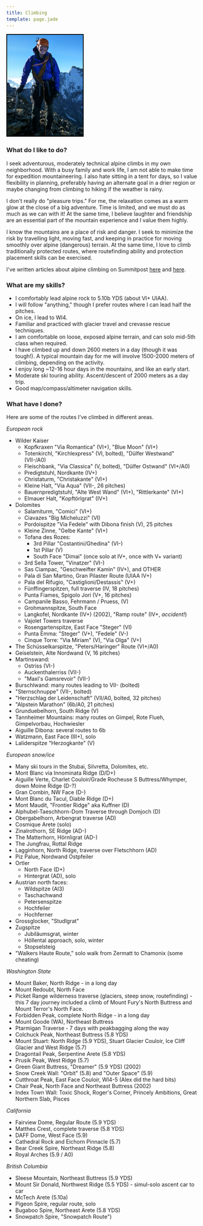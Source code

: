 ```yaml
---
title: Climbing
template: page.jade
---
```


<div class='sidecolumn'>
  <img style='border: 2px solid black' width='200' src='michael_jungfrau.jpg' alt='On the Jungfrau' />
</div>

### What do I like to do?

I seek adventurous, moderately technical alpine climbs in my own
neighborhood. With a busy family and work life, I am not able to make time for
expedition mountaineering. I also hate sitting in a tent for days, so I value
flexibility in planning, preferably having an alternate goal in a drier region
or maybe changing from climbing to hiking if the weather is rainy.

I don't really do "pleasure trips." For me, the relaxation comes as a warm glow
at the close of a big adventure. Time is limited, and we must do as much as we
can with it! At the same time, I believe laughter and friendship are an
essential part of the mountain experience and I value them highly.

I know the mountains are a place of risk and danger. I seek to minimize the risk
by travelling light, moving fast, and keeping in practice for moving smoothly
over alpine (dangerous) terrain. At the same time, I love to climb traditionally
protected routes, where routefinding ability and protection placement skills can
be exercised.

I've written articles about alpine climbing on Summitpost [here](http://www.summitpost.org/article/298107/Thoughts-on-4th-class-terrain.html)
and [here](http://www.summitpost.org/article/284184/Alpine-Climbing-Thoughts.html).

### What are my skills?

* I comfortably lead alpine rock to 5.10b YDS (about VI+ UIAA).
* I will follow "anything," though I prefer routes where I can lead half the pitches.
* On ice, I lead to WI4.
* Familiar and practiced with glacier travel and crevasse rescue techniques.
* I am comfortable on loose, exposed alpine terrain, and can solo mid-5th class when required.
* I have climbed up and down 2600 meters in a day (though it was tough!). A typical mountain day for me will involve 1500-2000 meters of climbing, depending on the activity.
* I enjoy long ~12-16 hour days in the mountains, and like an early start.
* Moderate ski touring ability. Ascent/descent of 2000 meters as a day trip.
* Good map/compass/altimeter navigation skills.

### What have I done?

Here are some of the routes I've climbed in different areas. 

*European rock*

* Wilder Kaiser
  * Kopfkraxen "Via Romantica" (VI+), "Blue Moon" (VI+)
  * Totenkirchl, "Kirchlexpress" (VI, bolted), "Dülfer Westwand" (VII-/A0)
  * Fleischbank, "Via Classica" (V, bolted), "Dülfer Ostwand" (VI+/A0)
  * Predigtstuhl, Nordkante (IV+)
  * Christaturm, "Christakante" (VI+)
  * Kleine Halt, "Via Aqua" (VII-, 26 pitches)
  * Bauernpredigtstuhl, "Alte West Wand" (VI+), "Rittlerkante" (VI+)
  * Elmauer Halt, "Kopftörlgrat" (IV+)
* Dolomites
  * Salamiturm, "Comici" (VI+)
  * Ciavazes "Big Micheluzzi" (VI)
  * Pordoispitze "Via Fedele" with Dibona finish (V), 25 pitches
  * Kleine Zinne, "Gelbe Kante" (VI+)
  * Tofana des Rozes:
    * 3rd Pillar "Costantini/Ghedina" (VI-)
    * 1st Pillar (V)
    * South Face "Dimai" (once solo at IV+, once with V+ variant)
  * 3rd Sella Tower, "Vinatzer" (VI-)
  * Sas Ciampac, "Geschweifter Kamin" (IV+), and OTHER
  * Pala di San Martino, Gran Pilaster Route (UIAA IV+)
  * Pala del Rifugio, "Castiglioni/Destassis" (V+)
  * Fünffingerspitzen, full traverse (IV, 18 pitches)
  * Punta Fiames, Spigolo Jori (V+, 16 pitches)
  * Campanile Basso, Fehrmann / Pruess, (V)
  * Grohmannspitze, South Face
  * Langkofel, Nordkante (IV+) (2002), "Ramp route" (IV+, *accident!*)
  * Vajolet Towers traverse
  * Rosengartenspitze, East Face "Steger" (VI)
  * Punta Emma: "Steger" (V+), "Fedele" (V-)
  * Cinque Torre: "Via Miriam" (V), "Via Olga" (V+)
* The Schüsselkarspitze, "Peters/Haringer" Route (VI+/A0)
* Geiselstein, Alte Nordwand (V, 16 pitches)
* Martinswand: 
  * Ostriss (VI-)
  * Auckenthalerriss (VII-)
  * "Maxl's Gamsrevoir" (VII-)
* Burschlwand: many routes leading to VII- (bolted)
* "Sternschnuppe" (VII-, bolted)
* "Herzschlag der Leidenschaft" (VII/A0, bolted, 32 pitches)
* "Alpstein Marathon" (6b/A0, 21 pitches)
* Grunduebelhorn, South Ridge (V)
* Tannheimer Mountains: many routes on Gimpel, Rote Flueh, Gimpelvorbau, Hochwiesler
* Aiguille Dibona: several routes to 6b
* Watzmann, East Face (III+), solo
* Laliderspitze "Herzogkante" (V)


*European snow/ice*
* Many ski tours in the Stubai, Silvretta, Dolomites, etc.
* Mont Blanc via Innominata Ridge (D/D+)
* Aiguille Verte, Charlet Couloir/Grade Rocheuse S Buttress/Whymper, down Moine Ridge (D-?)
* Gran Combin, NW Face (D-)
* Mont Blanc du Tacul, Diable Ridge (D+)
* Mont Maudit, "Frontier Ridge" aka Kuffner (D)
* Alphubel-Taeschhorn-Dom Traverse through Domjoch (D)
* Obergabelhorn, Arbengrat traverse (AD)
* Cosmique Arete (solo)
* Zinalrothorn, SE Ridge (AD-)
* The Matterhorn, Hörnligrat (AD-)
* The Jungfrau, Rottal Ridge
* Lagginhorn, North Ridge, traverse over Fletschhorn (AD)
* Piz Palue, Nordwand Ostpfeiler
* Ortler
  * North Face (D+)
  * Hintergrat (AD), solo
* Austrian north faces:
  * Wildspitze (AI3)
  * Taschachwand
  * Petersenspitze
  * Hochfeiler
  * Hochferner
* Grossglocker, "Studlgrat"
* Zugspitze
  * Jubiläumsgrat, winter
  * Höllental approach, solo, winter
  * Stopselsteig
* "Walkers Haute Route," solo walk from Zermatt to Chamonix (some cheating)

*Washington State*

* Mount Baker, North Ridge - in a long day
* Mount Redoubt, North Face
* Picket Range wilderness traverse (glaciers, steep snow, routefinding) - this 7 day journey included a climb of Mount Fury's North Buttress and Mount Terror's North Face.
* Forbidden Peak, complete North Ridge - in a long day
* Mount Goode (WA), Northeast Buttress
* Ptarmigan Traverse - 7 days with peakbagging along the way
* Colchuck Peak, Northeast Buttress (5.8 YDS)
* Mount Stuart: North Ridge (5.9 YDS), Stuart Glacier Couloir, Ice Cliff Glacier and West Ridge (5.7)
* Dragontail Peak, Serpentine Arete (5.8 YDS)
* Prusik Peak, West Ridge (5.7)
* Green Giant Buttress, "Dreamer" (5.9 YDS) (2002)
* Snow Creek Wall: "Orbit" (5.8) and "Outer Space" (5.9)
* Cutthroat Peak, East Face Couloir, WI4-5 (Alex did the hard bits)
* Chair Peak, North Face and Northeast Buttress (2002)
* Index Town Wall: Toxic Shock, Roger's Corner, Princely Ambitions, Great Northern Slab, Pisces

*California*

* Fairview Dome, Regular Route (5.9 YDS)
* Matthes Crest, complete traverse (5.8 YDS)
* DAFF Dome, West Face (5.9)
* Cathedral Rock and Eichorn Pinnacle (5.7)
* Bear Creek Spire, Northeast Ridge (5.8)
* Royal Arches (5.9 / A0)

*British Columbia*

* Sleese Mountain, Northeast Buttress (5.9 YDS)
* Mount Sir Donald, Northwest Ridge (5.5 YDS) - simul-solo ascent car to car
* McTech Arete (5.10a)
* Pigeon Spire, regular route, solo
* Bugaboo Spire, Northeast Arete (5.8 YDS)
* Snowpatch Spire, "Snowpatch Route")
